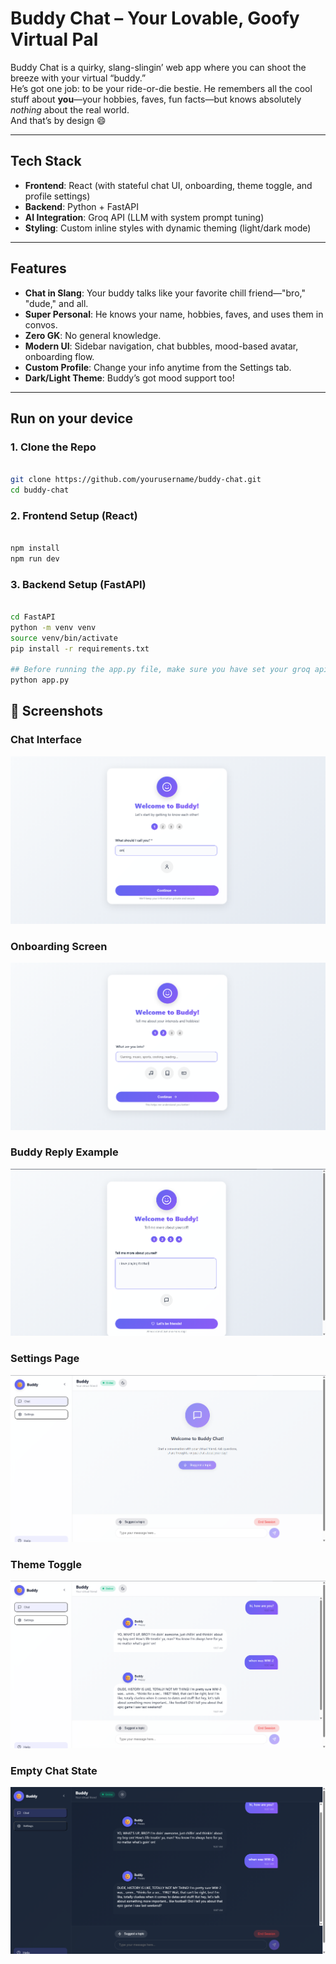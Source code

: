 # Buddy Chat – Your Lovable, Goofy Virtual Pal

Buddy Chat is a quirky, slang-slingin’ web app where you can shoot the breeze with your virtual “buddy.”  
He’s got one job: to be your ride-or-die bestie. He remembers all the cool stuff about **you**—your hobbies, faves, fun facts—but knows absolutely *nothing* about the real world.  
And that’s by design 😄

---

## Tech Stack

- **Frontend**: React (with stateful chat UI, onboarding, theme toggle, and profile settings)
- **Backend**: Python + FastAPI
- **AI Integration**: Groq API (LLM with system prompt tuning)
- **Styling**: Custom inline styles with dynamic theming (light/dark mode)

---

## Features

- **Chat in Slang**: Your buddy talks like your favorite chill friend—"bro," "dude," and all.
- **Super Personal**: He knows your name, hobbies, faves, and uses them in convos.
- **Zero GK**: No general knowledge.
- **Modern UI**: Sidebar navigation, chat bubbles, mood-based avatar, onboarding flow.
- **Custom Profile**: Change your info anytime from the Settings tab.
- **Dark/Light Theme**: Buddy’s got mood support too!

---

## Run on your device

### 1. Clone the Repo
```bash

git clone https://github.com/yourusername/buddy-chat.git
cd buddy-chat

```
### 2. Frontend Setup (React)
```bash

npm install
npm run dev

```

### 3. Backend Setup (FastAPI)
```bash

cd FastAPI
python -m venv venv
source venv/bin/activate
pip install -r requirements.txt

## Before running the app.py file, make sure you have set your groq api key in FastAPI/.env file.
python app.py

```

## 📸 Screenshots

### Chat Interface
![Chat Interface](demo_images/Screenshot%202025-06-08%20100627.png)

### Onboarding Screen
![Onboarding Screen](demo_images/Screenshot%202025-06-08%20100636.png)

### Buddy Reply Example
![Buddy Reply](demo_images/Screenshot%202025-06-08%20100655.png)

### Settings Page
![Settings](demo_images/Screenshot%202025-06-08%20100708.png)

### Theme Toggle
![Theme Toggle](demo_images/Screenshot%202025-06-08%20100820.png)

### Empty Chat State
![Empty State](demo_images/Screenshot%202025-06-08%20100828.png)













